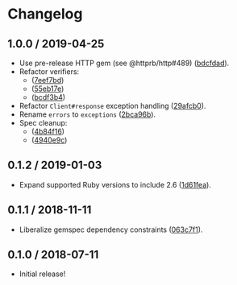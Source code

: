 # Changelog

## 1.0.0 / 2019-04-25

- Use pre-release HTTP gem (see @httprb/http#489) ([bdcfdad](https://github.com/jgarber623/webmention-verification-ruby/commit/bdcfdad)).
- Refactor verifiers:
	- ([7eef7bd](https://github.com/jgarber623/webmention-verification-ruby/commit/7eef7bd))
	- ([55eb17e](https://github.com/jgarber623/webmention-verification-ruby/commit/55eb17e))
	- ([bcdf3b4](https://github.com/jgarber623/webmention-verification-ruby/commit/bcdf3b4))
- Refactor `Client#response` exception handling ([29afcb0](https://github.com/jgarber623/webmention-verification-ruby/commit/29afcb0)).
- Rename `errors` to `exceptions` ([2bca96b](https://github.com/jgarber623/webmention-verification-ruby/commit/2bca96b)).
- Spec cleanup:
	- ([4b84f16](https://github.com/jgarber623/webmention-verification-ruby/commit/4b84f16))
	- ([4940e9c](https://github.com/jgarber623/webmention-verification-ruby/commit/4940e9c))

## 0.1.2 / 2019-01-03

- Expand supported Ruby versions to include 2.6 ([1d61fea](https://github.com/jgarber623/webmention-verification-ruby/commit/1d61fea)).

## 0.1.1 / 2018-11-11

- Liberalize gemspec dependency constraints ([063c7f1](https://github.com/jgarber623/webmention-verification-ruby/commit063c7f1)).

## 0.1.0 / 2018-07-11

- Initial release!

